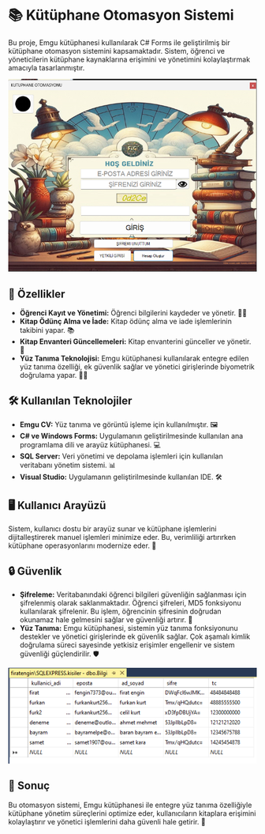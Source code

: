 
# 📚 Kütüphane Otomasyon Sistemi

Bu proje, Emgu kütüphanesi kullanılarak C# Forms ile geliştirilmiş bir kütüphane otomasyon sistemini kapsamaktadır. Sistem, öğrenci ve yöneticilerin kütüphane kaynaklarına erişimini ve yönetimini kolaylaştırmak amacıyla tasarlanmıştır.

![Kütüphane Ekran Görüntüsü](anaform.png)

## 🚀 Özellikler

- **Öğrenci Kayıt ve Yönetimi:** Öğrenci bilgilerini kaydeder ve yönetir. 🧑‍🎓
- **Kitap Ödünç Alma ve İade:** Kitap ödünç alma ve iade işlemlerinin takibini yapar. 📚
- **Kitap Envanteri Güncellemeleri:** Kitap envanterini günceller ve yönetir. 🔄
- **Yüz Tanıma Teknolojisi:** Emgu kütüphanesi kullanılarak entegre edilen yüz tanıma özelliği, ek güvenlik sağlar ve yönetici girişlerinde biyometrik doğrulama yapar. 🕵️‍♂️

## 🛠️ Kullanılan Teknolojiler

- **Emgu CV:** Yüz tanıma ve görüntü işleme için kullanılmıştır. 🖼️
- **C# ve Windows Forms:** Uygulamanın geliştirilmesinde kullanılan ana programlama dili ve arayüz kütüphanesi. 💻
- **SQL Server:** Veri yönetimi ve depolama işlemleri için kullanılan veritabanı yönetim sistemi. 📊
- **Visual Studio:** Uygulamanın geliştirilmesinde kullanılan IDE. 🛠️

## 🖥️ Kullanıcı Arayüzü

Sistem, kullanıcı dostu bir arayüz sunar ve kütüphane işlemlerini dijitalleştirerek manuel işlemleri minimize eder. Bu, verimliliği artırırken kütüphane operasyonlarını modernize eder. 🌟

## 🔒 Güvenlik

- **Şifreleme:** Veritabanındaki öğrenci bilgileri güvenliğin sağlanması için şifrelenmiş olarak saklanmaktadır. Öğrenci şifreleri, MD5 fonksiyonu kullanılarak şifrelenir. Bu işlem, öğrencinin şifresinin doğrudan okunamaz hale gelmesini sağlar ve güvenliği artırır. 🔐
- **Yüz Tanıma:** Emgu kütüphanesi, sistemin yüz tanıma fonksiyonunu destekler ve yönetici girişlerinde ek güvenlik sağlar. Çok aşamalı kimlik doğrulama süreci sayesinde yetkisiz erişimler engellenir ve sistem güvenliği güçlendirilir. 🛡️

![Güvenlik Ekran Görüntüsü](md5.png)

## 🎯 Sonuç

Bu otomasyon sistemi, Emgu kütüphanesi ile entegre yüz tanıma özelliğiyle kütüphane yönetim süreçlerini optimize eder, kullanıcıların kitaplara erişimini kolaylaştırır ve yönetici işlemlerini daha güvenli hale getirir. 🚀
